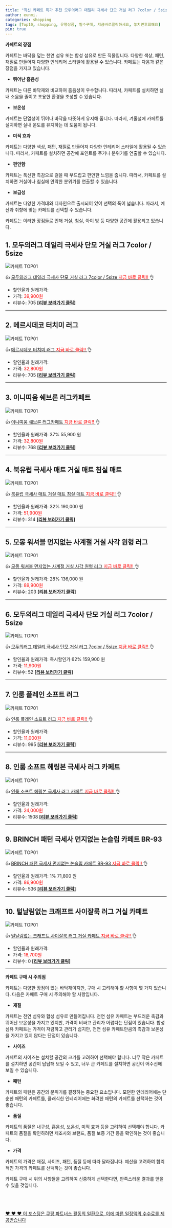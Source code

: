 ```yaml
---
title: "최신 카페트 특가 추천 모두의러그 데일리 극세사 단모 거실 러그 7color / 5size 비교 장점"
author: eunmi.
categories: shopping
tags: [Top10, shopping, 유행상품, 필수구매, 지금바로클릭하세요, 놓치면후회해요]
pin: true
---
```

**카페트의 장점**

카페트는 바닥을 덮는 천연 섬유 또는 합성 섬유로 만든 직물입니다. 다양한 색상, 패턴, 재질로 만들어져 다양한 인테리어 스타일에 활용될 수 있습니다. 카페트는 다음과 같은 장점을 가지고 있습니다.

* **뛰어난 흡음성**

카페트는 다른 바닥재와 비교하여 흡음성이 우수합니다. 따라서, 카페트를 설치하면 실내 소음을 줄이고 조용한 환경을 조성할 수 있습니다.

* **보온성**

카페트는 단열성이 뛰어나 바닥을 따뜻하게 유지해 줍니다. 따라서, 겨울철에 카페트를 설치하면 실내 온도를 유지하는 데 도움이 됩니다.

* **미적 효과**

카페트는 다양한 색상, 패턴, 재질로 만들어져 다양한 인테리어 스타일에 활용될 수 있습니다. 따라서, 카페트를 설치하면 공간에 포인트를 주거나 분위기를 연출할 수 있습니다.

* **편안함**

카페트는 푹신한 촉감으로 걸을 때 부드럽고 편안한 느낌을 줍니다. 따라서, 카페트를 설치하면 거실이나 침실에 안락한 분위기를 연출할 수 있습니다.

* **보급성**

카페트는 다양한 가격대와 디자인으로 출시되어 있어 선택의 폭이 넓습니다. 따라서, 예산과 취향에 맞는 카페트를 선택할 수 있습니다.

카페트는 이러한 장점들로 인해 거실, 침실, 아이 방 등 다양한 공간에 활용되고 있습니다.

   

## 1. 모두의러그 데일리 극세사 단모 거실 러그 7color / 5size

![카페트 TOP01](https://thumbnail10.coupangcdn.com/thumbnails/remote/230x230ex/image/vendor_inventory/59d3/d1bb3d734e1c51e241023286eb0c44c6d402d86a81420120c8bb020218dd.jpg)


👍 [모두의러그 데일리 극세사 단모 거실 러그 7color / 5size <font color=red> 지금 바로 클릭!! </font> ](https://link.coupang.com/re/AFFSDP?lptag=AF3617701&subid=GithubCoopas&pageKey=4777007978&traceid=V0-153&itemId=6104209715&vendorItemId=73400569958) 👌 


- 할인율과 원래가격: 
- 가격: <span style='color:red'>39,900원</span>
- 리뷰수: 705  [**[리뷰 보러가기 클릭]**](https://link.coupang.com/re/AFFSDP?lptag=AF3617701&subid=GithubCoopas&pageKey=4777007978&traceid=V0-153&itemId=6104209715&vendorItemId=73400569958)

---


   

## 2. 메르시데코 터치미 러그

![카페트 TOP01](https://thumbnail8.coupangcdn.com/thumbnails/remote/230x230ex/image/retail/images/693602641322197-f90202d6-15fc-43b1-a51a-e0601de87b39.jpg)


👍 [메르시데코 터치미 러그 <font color=red> 지금 바로 클릭!! </font> ](https://link.coupang.com/re/AFFSDP?lptag=AF3617701&subid=GithubCoopas&pageKey=1440858913&traceid=V0-153&itemId=2484706378&vendorItemId=70477974921) 👌 


- 할인율과 원래가격: 
- 가격: <span style='color:red'>32,800원</span>
- 리뷰수: 705  [**[리뷰 보러가기 클릭]**](https://link.coupang.com/re/AFFSDP?lptag=AF3617701&subid=GithubCoopas&pageKey=1440858913&traceid=V0-153&itemId=2484706378&vendorItemId=70477974921)

---


   

## 3. 이니띠움 쉐브론 러그카페트

![카페트 TOP01](https://thumbnail7.coupangcdn.com/thumbnails/remote/230x230ex/image/retail/images/4868284522126256-278a81e1-2ba6-453e-a124-d1c79266c317.jpg)


👍 [이니띠움 쉐브론 러그카페트 <font color=red> 지금 바로 클릭!! </font> ](https://link.coupang.com/re/AFFSDP?lptag=AF3617701&subid=GithubCoopas&pageKey=193594549&traceid=V0-153&itemId=554273071&vendorItemId=4456460734) 👌 


- 할인율과 원래가격: 37%  55,900   원
- 가격: <span style='color:red'>32,800원</span>
- 리뷰수: 768  [**[리뷰 보러가기 클릭]**](https://link.coupang.com/re/AFFSDP?lptag=AF3617701&subid=GithubCoopas&pageKey=193594549&traceid=V0-153&itemId=554273071&vendorItemId=4456460734)

---


   

## 4. 북유럽 극세사 매트 거실 매트 침실 매트

![카페트 TOP01](https://thumbnail8.coupangcdn.com/thumbnails/remote/230x230ex/image/vendor_inventory/1a38/9dbfc5b3740fa29978033775ce2634645c76fc2b80fcaa7b73cde0d6766d.jpg)


👍 [북유럽 극세사 매트 거실 매트 침실 매트 <font color=red> 지금 바로 클릭!! </font> ](https://link.coupang.com/re/AFFSDP?lptag=AF3617701&subid=GithubCoopas&pageKey=7460315925&traceid=V0-153&itemId=19443773372&vendorItemId=86554732455) 👌 


- 할인율과 원래가격: 32%  190,000   원
- 가격: <span style='color:red'>51,900원</span>
- 리뷰수: 314  [**[리뷰 보러가기 클릭]**](https://link.coupang.com/re/AFFSDP?lptag=AF3617701&subid=GithubCoopas&pageKey=7460315925&traceid=V0-153&itemId=19443773372&vendorItemId=86554732455)

---


   

## 5. 모몽 워셔블 먼지없는 사계절 거실 사각 원형 러그

![카페트 TOP01](https://thumbnail7.coupangcdn.com/thumbnails/remote/230x230ex/image/vendor_inventory/3e05/9d060e82799d63d545cb163e0d51b7e2458851c9b50ceef0fe9aaf8ac28d.jpg)


👍 [모몽 워셔블 먼지없는 사계절 거실 사각 원형 러그 <font color=red> 지금 바로 클릭!! </font> ](https://link.coupang.com/re/AFFSDP?lptag=AF3617701&subid=GithubCoopas&pageKey=6732297258&traceid=V0-153&itemId=15689651052&vendorItemId=82904505302) 👌 


- 할인율과 원래가격: 28%  136,000   원
- 가격: <span style='color:red'>89,900원</span>
- 리뷰수: 203  [**[리뷰 보러가기 클릭]**](https://link.coupang.com/re/AFFSDP?lptag=AF3617701&subid=GithubCoopas&pageKey=6732297258&traceid=V0-153&itemId=15689651052&vendorItemId=82904505302)

---


   

## 6. 모두의러그 데일리 극세사 단모 거실 러그 7color / 5size

![카페트 TOP01](https://thumbnail7.coupangcdn.com/thumbnails/remote/230x230ex/image/vendor_inventory/6ab1/ac6ec1742ed87c690a955a78a6188515139104f20abdc51f96180d6cdc41.jpg)


👍 [모두의러그 데일리 극세사 단모 거실 러그 7color / 5size <font color=red> 지금 바로 클릭!! </font> ](https://link.coupang.com/re/AFFSDP?lptag=AF3617701&subid=GithubCoopas&pageKey=4777007978&traceid=V0-153&itemId=17411304455&vendorItemId=84580654758) 👌 


- 할인율과 원래가격: 즉시할인가 62%  159,900   원
- 가격: <span style='color:red'>11,900원</span>
- 리뷰수: 52  [**[리뷰 보러가기 클릭]**](https://link.coupang.com/re/AFFSDP?lptag=AF3617701&subid=GithubCoopas&pageKey=4777007978&traceid=V0-153&itemId=17411304455&vendorItemId=84580654758)

---


   

## 7. 인룸 플레인 소프트 러그

![카페트 TOP01](https://thumbnail8.coupangcdn.com/thumbnails/remote/230x230ex/image/retail/images/2180260538091004-7101cc23-2ded-4537-83ea-0a4e86187c48.jpg)


👍 [인룸 플레인 소프트 러그 <font color=red> 지금 바로 클릭!! </font> ](https://link.coupang.com/re/AFFSDP?lptag=AF3617701&subid=GithubCoopas&pageKey=183396161&traceid=V0-153&itemId=525082538&vendorItemId=4362051246) 👌 


- 할인율과 원래가격: 
- 가격: <span style='color:red'>11,000원</span>
- 리뷰수: 995  [**[리뷰 보러가기 클릭]**](https://link.coupang.com/re/AFFSDP?lptag=AF3617701&subid=GithubCoopas&pageKey=183396161&traceid=V0-153&itemId=525082538&vendorItemId=4362051246)

---


   

## 8. 인룸 소프트 헤링본 극세사 러그 카페트

![카페트 TOP01](https://thumbnail6.coupangcdn.com/thumbnails/remote/230x230ex/image/retail/images/13635626555256-f3655d57-3587-4355-bad4-7caae343695b.jpg)


👍 [인룸 소프트 헤링본 극세사 러그 카페트 <font color=red> 지금 바로 클릭!! </font> ](https://link.coupang.com/re/AFFSDP?lptag=AF3617701&subid=GithubCoopas&pageKey=159448041&traceid=V0-153&itemId=457913373&vendorItemId=4136525439) 👌 


- 할인율과 원래가격: 
- 가격: <span style='color:red'>24,000원</span>
- 리뷰수: 1508  [**[리뷰 보러가기 클릭]**](https://link.coupang.com/re/AFFSDP?lptag=AF3617701&subid=GithubCoopas&pageKey=159448041&traceid=V0-153&itemId=457913373&vendorItemId=4136525439)

---


   

## 9. BRINCH 패턴 극세사 먼지없는 논슬립 카페트 BR-93

![카페트 TOP01](https://thumbnail6.coupangcdn.com/thumbnails/remote/230x230ex/image/vendor_inventory/26c4/0e6336bfa70dab859e34dcfda6f4d426969e5a014550060d8c24f473dcd3.jpg)


👍 [BRINCH 패턴 극세사 먼지없는 논슬립 카페트 BR-93 <font color=red> 지금 바로 클릭!! </font> ](https://link.coupang.com/re/AFFSDP?lptag=AF3617701&subid=GithubCoopas&pageKey=6257618643&traceid=V0-153&itemId=12721549964&vendorItemId=85069607791) 👌 


- 할인율과 원래가격: 1%  71,800   원
- 가격: <span style='color:red'>86,900원</span>
- 리뷰수: 536  [**[리뷰 보러가기 클릭]**](https://link.coupang.com/re/AFFSDP?lptag=AF3617701&subid=GithubCoopas&pageKey=6257618643&traceid=V0-153&itemId=12721549964&vendorItemId=85069607791)

---


   

## 10. 털날림없는 크래프트 사이잘룩 러그 거실 카페트

![카페트 TOP01](https://thumbnail6.coupangcdn.com/thumbnails/remote/230x230ex/image/retail/images/4423190549551232-f768237e-28d1-4ecc-98d0-b5bcec8977bd.jpg)


👍 [털날림없는 크래프트 사이잘룩 러그 거실 카페트 <font color=red> 지금 바로 클릭!! </font> ](https://link.coupang.com/re/AFFSDP?lptag=AF3617701&subid=GithubCoopas&pageKey=7043431201&traceid=V0-153&itemId=975829105&vendorItemId=5389786983) 👌 


- 할인율과 원래가격: 
- 가격: <span style='color:red'>18,700원</span>
- 리뷰수: 0  [**[리뷰 보러가기 클릭]**](https://link.coupang.com/re/AFFSDP?lptag=AF3617701&subid=GithubCoopas&pageKey=7043431201&traceid=V0-153&itemId=975829105&vendorItemId=5389786983)

---
**카페트 구매 시 주의점**

카페트는 다양한 장점이 있는 바닥재이지만, 구매 시 고려해야 할 사항이 몇 가지 있습니다. 다음은 카페트 구매 시 주의해야 할 사항입니다.

* **재질**

카페트는 천연 섬유와 합성 섬유로 만들어집니다. 천연 섬유 카페트는 부드러운 촉감과 뛰어난 보온성을 가지고 있지만, 가격이 비싸고 관리가 어렵다는 단점이 있습니다. 합성 섬유 카페트는 가격이 저렴하고 관리가 쉽지만, 천연 섬유 카페트만큼의 촉감과 보온성을 가지고 있지 않다는 단점이 있습니다.

* **사이즈**

카페트의 사이즈는 설치할 공간의 크기를 고려하여 선택해야 합니다. 너무 작은 카페트를 설치하면 공간이 답답해 보일 수 있고, 너무 큰 카페트를 설치하면 공간이 어수선해 보일 수 있습니다.

* **패턴**

카페트의 패턴은 공간의 분위기를 결정하는 중요한 요소입니다. 모던한 인테리어에는 단순한 패턴의 카페트를, 클래식한 인테리어에는 화려한 패턴의 카페트를 선택하는 것이 좋습니다.

* **품질**

카페트의 품질은 내구성, 흡음성, 보온성, 미적 효과 등을 고려하여 선택해야 합니다. 카페트의 품질을 확인하려면 제조사와 브랜드, 품질 보증 기간 등을 확인하는 것이 좋습니다.

* **가격**

카페트의 가격은 재질, 사이즈, 패턴, 품질 등에 따라 달라집니다. 예산을 고려하여 합리적인 가격의 카페트를 선택하는 것이 좋습니다.

카페트 구매 시 위의 사항들을 고려하여 신중하게 선택한다면, 만족스러운 결과를 얻을 수 있을 것입니다.<br><br><br><br><br> [ ❤ ❤ ❤ 이 포스팅은 쿠팡 파트너스 활동의 일환으로, 이에 따른 일정액의 수수료를 제공받습니다](https://link.coupang.com/a/bcEFyh)